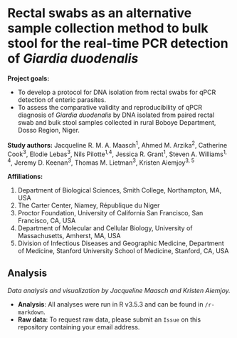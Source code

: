 # Rectal swabs as an alternative sample collection method to bulk stool for the real-time PCR detection of *Giardia duodenalis* 

**Project goals:**
* To develop a protocol for DNA isolation from rectal swabs for qPCR detection of enteric parasites.
* To assess the comparative validity and reproducibility of qPCR diagnosis of *Giardia duodenalis* by DNA isolated from paired rectal swab and bulk stool samples collected in rural Boboye Department, Dosso Region, Niger.

**Study authors:** Jacqueline R. M. A. Maasch<sup>1</sup>, Ahmed M. Arzika<sup>2</sup>, Catherine Cook<sup>3</sup>, Elodie Lebas<sup>3</sup>, Nils Pilotte<sup>1,4</sup>, Jessica R. Grant<sup>1</sup>, Steven A. Williams<sup>1, 4</sup>, Jeremy D. Keenan<sup>3</sup>, Thomas M. Lietman<sup>3</sup>, Kristen Aiemjoy<sup>3, 5</sup>

**Affiliations:**
1. Department of Biological Sciences, Smith College, Northampton, MA, USA
2. The Carter Center, Niamey, République du Niger
3. Proctor Foundation, University of California San Francisco, San Francisco, CA, USA
4. Department of Molecular and Cellular Biology, University of Massachusetts, Amherst, MA, USA
5. Division of Infectious Diseases and Geographic Medicine, Department of Medicine, Stanford University School of Medicine, Stanford, CA, USA

## Analysis

*Data analysis and visualization by Jacqueline Maasch and Kristen Aiemjoy.*

* **Analysis**: All analyses were run in R v3.5.3 and can be found in ```/r-markdown```.
* **Raw data**: To request raw data, please submit an ```Issue``` on this repository containing your email address.

